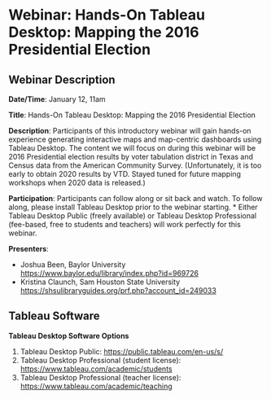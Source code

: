 # Webinar: Hands-On Tableau Desktop: Mapping the 2016 Presidential Election

## Webinar Description

**Date/Time**: January 12, 11am

**Title**: Hands-On Tableau Desktop: Mapping the 2016 Presidential Election

**Description**: Participants of this introductory webinar will gain hands-on experience generating interactive maps and map-centric dashboards using Tableau Desktop. The content we will focus on during this webinar will be 2016 Presidential election results by voter tabulation district in Texas and Census data from the American Community Survey. (Unfortunately, it is too early to obtain 2020 results by VTD. Stayed tuned for future mapping workshops when 2020 data is released.)

**Participation**: Participants can follow along or sit back and watch. To follow along, please install Tableau Desktop prior to the webinar starting. * Either Tableau Desktop Public (freely available) or Tableau Desktop Professional (fee-based, free to students and teachers) will work perfectly for this webinar.

**Presenters**:
 - Joshua Been, Baylor University https://www.baylor.edu/library/index.php?id=969726
 - Kristina Claunch, Sam Houston State University https://shsulibraryguides.org/prf.php?account_id=249033

## Tableau Software

**Tableau Desktop Software Options**
1. Tableau Desktop Public: https://public.tableau.com/en-us/s/
2. Tableau Desktop Professional (student license): https://www.tableau.com/academic/students
3. Tableau Desktop Professional (teacher license): https://www.tableau.com/academic/teaching
